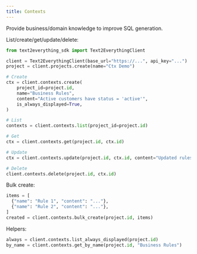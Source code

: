 ```yaml
---
title: Contexts
---
```


Provide business/domain knowledge to improve SQL generation.

List/create/get/update/delete:
```python
from text2everything_sdk import Text2EverythingClient

client = Text2EverythingClient(base_url="https://...", api_key="...")
project = client.projects.create(name="Ctx Demo")

# Create
ctx = client.contexts.create(
    project_id=project.id,
    name="Business Rules",
    content="Active customers have status = 'active'",
    is_always_displayed=True,
)

# List
contexts = client.contexts.list(project_id=project.id)

# Get
ctx = client.contexts.get(project.id, ctx.id)

# Update
ctx = client.contexts.update(project.id, ctx.id, content="Updated rules...")

# Delete
client.contexts.delete(project.id, ctx.id)
```

Bulk create:
```python
items = [
  {"name": "Rule 1", "content": "..."},
  {"name": "Rule 2", "content": "..."},
]
created = client.contexts.bulk_create(project.id, items)
```

Helpers:
```python
always = client.contexts.list_always_displayed(project.id)
by_name = client.contexts.get_by_name(project.id, "Business Rules")
```
